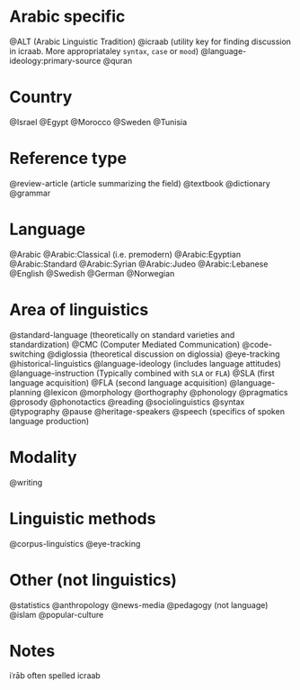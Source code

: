 # Arabic specific
@ALT (Arabic Linguistic Tradition)
@icraab (utility key for finding discussion in icraab. More appropriataley `syntax`, `case` or `mood`)
@language-ideology:primary-source
@quran

# Country
@Israel
@Egypt
@Morocco
@Sweden
@Tunisia

# Reference type

@review-article (article summarizing the field)
@textbook
@dictionary
@grammar

# Language
@Arabic
@Arabic:Classical (i.e. premodern)
@Arabic:Egyptian
@Arabic:Standard
@Arabic:Syrian
@Arabic:Judeo
@Arabic:Lebanese
@English
@Swedish
@German
@Norwegian

# Area of linguistics

@standard-language (theoretically on standard varieties and standardization)
@CMC (Computer Mediated Communication)
@code-switching
@diglossia (theoretical discussion on diglossia)
@eye-tracking
@historical-linguistics
@language-ideology (includes language attitudes)
@language-instruction (Typically combined with `SLA` or `FLA`)
@SLA (first language acquisition) 
@FLA (second language acquisition)
@language-planning
@lexicon
@morphology
@orthography
@phonology
@pragmatics
@prosody
@phonotactics
@reading
@sociolinguistics
@syntax
@typography
@pause
@heritage-speakers
@speech (specifics of spoken language production)

# Modality
@writing

# Linguistic methods
@corpus-linguistics
@eye-tracking

# Other (not linguistics)
@statistics
@anthropology
@news-media
@pedagogy (not language)
@islam
@popular-culture

# Notes
iʿrāb often spelled icraab

